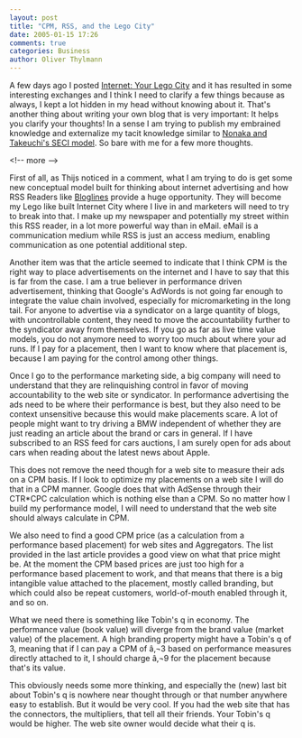 ```yaml
---
layout: post
title: "CPM, RSS, and the Lego City"
date: 2005-01-15 17:26
comments: true
categories: Business
author: Oliver Thylmann
---
```



A few days ago I posted [Internet: Your Lego City](http://owt.typepad.com/blog/2005/01/internet_your_l.html) and it has resulted in some interesting exchanges and I think I need to clarify a few things because as always, I kept a lot hidden in my head without knowing about it. That's another thing about writing your own blog that is very important: It helps you clarify your thoughts! In a sense I am trying to publish my embrained knowledge and externalize my tacit knowledge similar to [Nonaka and Takeuchi's SECI model](http://owt.typepad.com/oubs/2005/01/managing_knowle.html). So bare with me for a few more thoughts.


&lt;!-- more --&gt;


First of all, as Thijs noticed in a comment, what I am trying to do is get some new conceptual model built for thinking about internet advertising and how RSS Readers like [Bloglines](http://www.bloglines.com/) provide a huge opportunity. They will become my Lego like built Internet City where I live in and marketers will need to try to break into that. I make up my newspaper and potentially my street within this RSS reader, in a lot more powerful way than in eMail. eMail is a communication medium while RSS is just an access medium, enabling communication as one potential additional step.

Another item was that the article seemed to indicate that I think CPM is the right way to place advertisements on the internet and I have to say that this is far from the case. I am a true believer in performance driven advertisement, thinking that Google's AdWords is not going far enough to integrate the value chain involved, especially for micromarketing in the long tail. For anyone to advertise via a syndicator on a large quantity of blogs, with uncontrollable content, they need to move the accountability further to the syndicator away from themselves. If you go as far as live time value models, you do not anymore need to worry too much about where your ad runs. If I pay for a placement, then I want to know where that placement is, because I am paying for the control among other things.

Once I go to the performance marketing side, a big company will need to understand that they are relinquishing control in favor of moving accountability to the web site or syndicator. In performance advertising the ads need to be where their performance is best, but they also need to be context unsensitive because this would make placements scare. A lot of people might want to try driving a BMW independent of whether they are just reading an article about the brand or cars in general. If I have subscribed to an RSS feed for cars auctions, I am surely open for ads about cars when reading about the latest news about Apple.

This does not remove the need though for a web site to measure their ads on a CPM basis. If I look to optimize my placements on a web site I will do that in a CPM manner. Google does that with AdSense through their CTR*CPC calculation which is nothing else than a CPM. So no matter how I build my performance model, I will need to understand that the web site should always calculate in CPM.

We also need to find a good CPM price (as a calculation from a performance based placement) for web sites and Aggregators. The list provided in the last article provides a good view on what that price might be. At the moment the CPM based prices are just too high for a performance based placement to work, and that means that there is a big intangible value attached to the placement, mostly called branding, but which could also be repeat customers, world-of-mouth enabled through it, and so on. 

What we need there is something like Tobin's q in economy. The performance value (book value) will diverge from the brand value (market value) of the placement. A high branding property might have a Tobin's q of 3, meaning that if I can pay a CPM of â‚¬3 based on performance measures directly attached to it, I should charge â‚¬9 for the placement because that's its value.

This obviously needs some more thinking, and especially the (new) last bit about Tobin's q is nowhere near thought through or that number anywhere easy to establish. But it would be very cool. If you had the web site that has the connectors, the multipliers, that tell all their friends. Your Tobin's q would be higher. The web site owner would decide what their q is.


